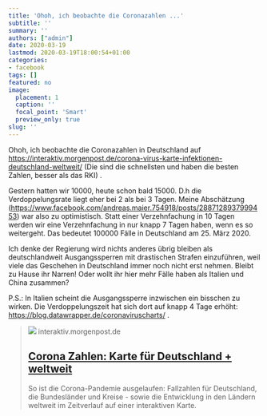 ```yaml
---
title: 'Ohoh, ich beobachte die Coronazahlen ...'
subtitle: ''
summary: ''
authors: ["admin"]
date: 2020-03-19
lastmod: 2020-03-19T18:00:54+01:00
categories:
- facebook
tags: []
featured: no
image:
  placement: 1
  caption: ''
  focal_point: 'Smart'
  preview_only: true
slug: ''
---
```

Ohoh, ich beobachte die Coronazahlen in Deutschland auf https://interaktiv.morgenpost.de/corona-virus-karte-infektionen-deutschland-weltweit/ (Die sind die schnellsten und haben die besten Zahlen, besser als das RKI) . 

Gestern hatten wir 10000, heute schon bald 15000. D.h die Verdoppelungsrate liegt eher bei 2 als bei 3 Tagen. Meine Abschätzung (https://www.facebook.com/andreas.maier.754918/posts/2887128937999453) war also zu optimistisch. Statt einer Verzehnfachung in 10 Tagen werden wir eine Verzehnfachung in nur knapp 7 Tagen haben, wenn es so weitergeht. Das bedeutet 100000 Fälle in Deutschland am 25. März 2020. 

Ich denke der Regierung wird nichts anderes übrig bleiben als deutschlandweit Ausgangssperren mit drastischen Strafen einzuführen, weil viele das Geschehen in Deutschland immer noch nicht erst nehmen. Bleibt zu Hause ihr Narren! Oder wollt ihr hier mehr Fälle haben als Italien und China zusammen?

P.S.: In Italien scheint die Ausgangssperre inzwischen ein bisschen zu wirken. Die Verdoppelungszeit hat sich dort auf knapp 4 Tage erhöht: https://blog.datawrapper.de/coronaviruscharts/ .
> [![](https://interaktiv.morgenpost.de/corona-virus-karte-infektionen-deutschland-weltweit/images/ogimage.jpg)](https://interaktiv.morgenpost.de/corona-virus-karte-infektionen-deutschland-weltweit/)
> interaktiv.morgenpost.de
> ## [Corona Zahlen: Karte für Deutschland + weltweit](https://interaktiv.morgenpost.de/corona-virus-karte-infektionen-deutschland-weltweit/)
>
>So ist die Corona-Pandemie ausgelaufen: Fallzahlen für Deutschland, die Bundesländer und Kreise - sowie die Entwicklung in den Ländern weltweit im Zeitverlauf auf einer interaktiven Karte.

